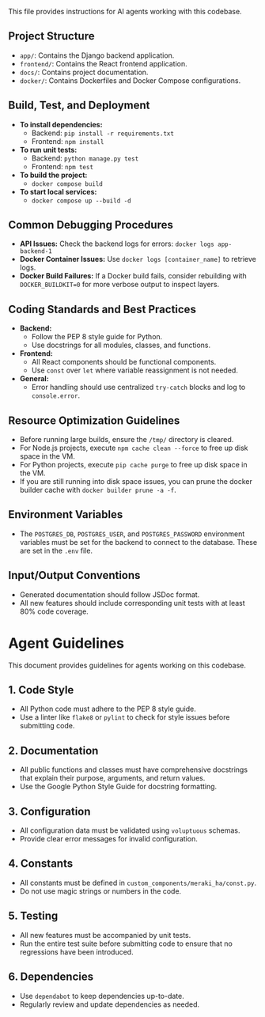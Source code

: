 This file provides instructions for AI agents working with this codebase.

## Project Structure

*   `app/`: Contains the Django backend application.
*   `frontend/`: Contains the React frontend application.
*   `docs/`: Contains project documentation.
*   `docker/`: Contains Dockerfiles and Docker Compose configurations.

## Build, Test, and Deployment

*   **To install dependencies:**
    *   Backend: `pip install -r requirements.txt`
    *   Frontend: `npm install`
*   **To run unit tests:**
    *   Backend: `python manage.py test`
    *   Frontend: `npm test`
*   **To build the project:**
    *   `docker compose build`
*   **To start local services:**
    *   `docker compose up --build -d`

## Common Debugging Procedures

*   **API Issues:** Check the backend logs for errors: `docker logs app-backend-1`
*   **Docker Container Issues:** Use `docker logs [container_name]` to retrieve logs.
*   **Docker Build Failures:** If a Docker build fails, consider rebuilding with `DOCKER_BUILDKIT=0` for more verbose output to inspect layers.

## Coding Standards and Best Practices

*   **Backend:**
    *   Follow the PEP 8 style guide for Python.
    *   Use docstrings for all modules, classes, and functions.
*   **Frontend:**
    *   All React components should be functional components.
    *   Use `const` over `let` where variable reassignment is not needed.
*   **General:**
    *   Error handling should use centralized `try-catch` blocks and log to `console.error`.

## Resource Optimization Guidelines

*   Before running large builds, ensure the `/tmp/` directory is cleared.
*   For Node.js projects, execute `npm cache clean --force` to free up disk space in the VM.
*   For Python projects, execute `pip cache purge` to free up disk space in the VM.
*   If you are still running into disk space issues, you can prune the docker builder cache with `docker builder prune -a -f`.

## Environment Variables

*   The `POSTGRES_DB`, `POSTGRES_USER`, and `POSTGRES_PASSWORD` environment variables must be set for the backend to connect to the database. These are set in the `.env` file.

## Input/Output Conventions

*   Generated documentation should follow JSDoc format.
*   All new features should include corresponding unit tests with at least 80% code coverage.
# Agent Guidelines

This document provides guidelines for agents working on this codebase.

## 1. Code Style

- All Python code must adhere to the PEP 8 style guide.
- Use a linter like `flake8` or `pylint` to check for style issues before submitting code.

## 2. Documentation

- All public functions and classes must have comprehensive docstrings that explain their purpose, arguments, and return values.
- Use the Google Python Style Guide for docstring formatting.

## 3. Configuration

- All configuration data must be validated using `voluptuous` schemas.
- Provide clear error messages for invalid configuration.

## 4. Constants

- All constants must be defined in `custom_components/meraki_ha/const.py`.
- Do not use magic strings or numbers in the code.

## 5. Testing

- All new features must be accompanied by unit tests.
- Run the entire test suite before submitting code to ensure that no regressions have been introduced.

## 6. Dependencies

- Use `dependabot` to keep dependencies up-to-date.
- Regularly review and update dependencies as needed.
